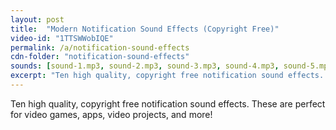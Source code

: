 ```yaml
---
layout: post
title:  "Modern Notification Sound Effects (Copyright Free)"
video-id: "1TTSWWobIQE"
permalink: /a/notification-sound-effects
cdn-folder: "notification-sound-effects"
sounds: [sound-1.mp3, sound-2.mp3, sound-3.mp3, sound-4.mp3, sound-5.mp3, sound-6.mp3, sound-7.mp3, sound-8.mp3, sound-9.mp3, sound-10.mp3]
excerpt: "Ten high quality, copyright free notification sound effects. These are perfect for video games, apps, video projects, and more!"
---
```


Ten high quality, copyright free notification sound effects. These are perfect for video games, apps, video projects, and more!
